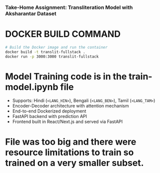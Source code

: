 ### Take-Home Assignment: Transliteration Model with Aksharantar Dataset 

# DOCKER BUILD COMMAND 
```bash
# Build the Docker image and run the container
docker build -t translit-fullstack .
docker run -p 3000:3000 translit-fullstack
```


# Model Training code is in the train-model.ipynb file


- Supports: Hindi (`<LANG_HIN>`), Bengali (`<LANG_BEN>`), Tamil (`<LANG_TAM>`)
- Encoder-Decoder architecture with attention mechanism
- End-to-end Dockerized deployment
- FastAPI backend with prediction API
- Frontend built in React/Next.js and served via FastAPI

# File was too big and there were resource limitations to train so trained on a very smaller subset. 
